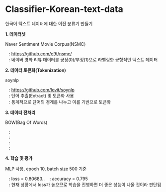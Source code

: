 # Classifier-Korean-text-data
한국어 텍스트 데이터에 대한 이진 분류기 만들기

**1. 데이터셋**

Naver Sentiment Movie Corpus(NSMC)

&nbsp;&nbsp; : https://github.com/e9t/nsmc/  
&nbsp;&nbsp; : 네이버 영화 리뷰 데이터를 긍정(0)/부정(1)으로 라벨링한 균형적인 텍스트 데이터
  
  
**2. 데이터 토큰화(Tokenization)**  

soynlp  

&nbsp;&nbsp; : https://github.com/lovit/soynlp  
&nbsp;&nbsp; : 단어 추출(Extract) 및 토큰화 사용  
&nbsp;&nbsp; : 통계적으로 단어의 경계를 나누고 이를 기반으로 토큰화
  
  
**3. 데이터 전처리**  

BOW(Bag Of Words)  

&nbsp;&nbsp; :   
&nbsp;&nbsp; :  
&nbsp;&nbsp; :   
&nbsp;&nbsp; :   
  
  
**4. 학습 및 평가**  

MLP 사용, epoch 10, batch size 500 기준  

&nbsp;&nbsp; : loss = 0.80683..
&nbsp;&nbsp; : accuracy = 0.795  
&nbsp;&nbsp; : 현재 상황에서 loss가 높으므로 학습을 진행하면 더 좋은 성능이 나올 것이라 판단됨
